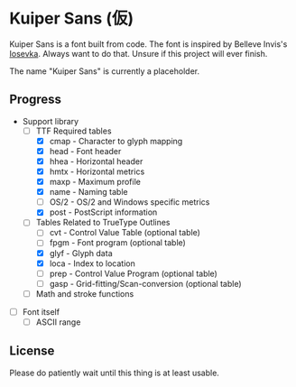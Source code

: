 # Kuiper Sans (仮)

Kuiper Sans is a font built from code. The font is inspired by Belleve Invis's [Iosevka][]. Always want to do that. Unsure if this project will ever finish.

The name "Kuiper Sans" is currently a placeholder.

[iosevka]: https://github.com/be5invis/iosevka

## Progress

- Support library
  - [ ] TTF Required tables
    - [x] cmap - Character to glyph mapping
    - [x] head - Font header
    - [x] hhea - Horizontal header
    - [x] hmtx - Horizontal metrics
    - [x] maxp - Maximum profile
    - [x] name - Naming table
    - [ ] OS/2 - OS/2 and Windows specific metrics
    - [x] post - PostScript information
  - [ ] Tables Related to TrueType Outlines
    - [ ] cvt - Control Value Table (optional table)
    - [ ] fpgm - Font program (optional table)
    - [x] glyf - Glyph data
    - [x] loca - Index to location
    - [ ] prep - Control Value Program (optional table)
    - [ ] gasp - Grid-fitting/Scan-conversion (optional table)
  - [ ] Math and stroke functions
- [ ] Font itself
  - [ ] ASCII range

## License

Please do patiently wait until this thing is at least usable.
